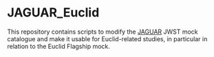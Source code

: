 # JAGUAR_Euclid

This repository contains scripts to modify the [JAGUAR](http://fenrir.as.arizona.edu/jwstmock/) JWST mock catalogue and make it usable for Euclid-related studies, in particular in relation to the Euclid Flagship mock.

